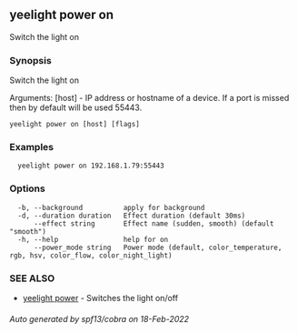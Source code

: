 ## yeelight power on

Switch the light on

### Synopsis

Switch the light on

Arguments:
  [host] - IP address or hostname of a device. If a port is missed then by default will be used 55443.

```
yeelight power on [host] [flags]
```

### Examples

```
  yeelight power on 192.168.1.79:55443
```

### Options

```
  -b, --background          apply for background
  -d, --duration duration   Effect duration (default 30ms)
      --effect string       Effect name (sudden, smooth) (default "smooth")
  -h, --help                help for on
      --power_mode string   Power mode (default, color_temperature, rgb, hsv, color_flow, color_night_light)
```

### SEE ALSO

* [yeelight power](yeelight_power.md)	 - Switches the light on/off

###### Auto generated by spf13/cobra on 18-Feb-2022

